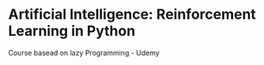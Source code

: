 # Artificial Intelligence: Reinforcement Learning in Python

Course basead on lazy Programming - Udemy
